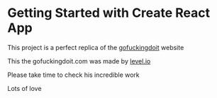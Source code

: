# Getting Started with Create React App

This project is a perfect replica of the [gofuckingdoit](gofuckingdoit) website

This the gofuckingdoit.com was made by [level.io](level.io)

Please take time to check his incredible work

Lots of love
